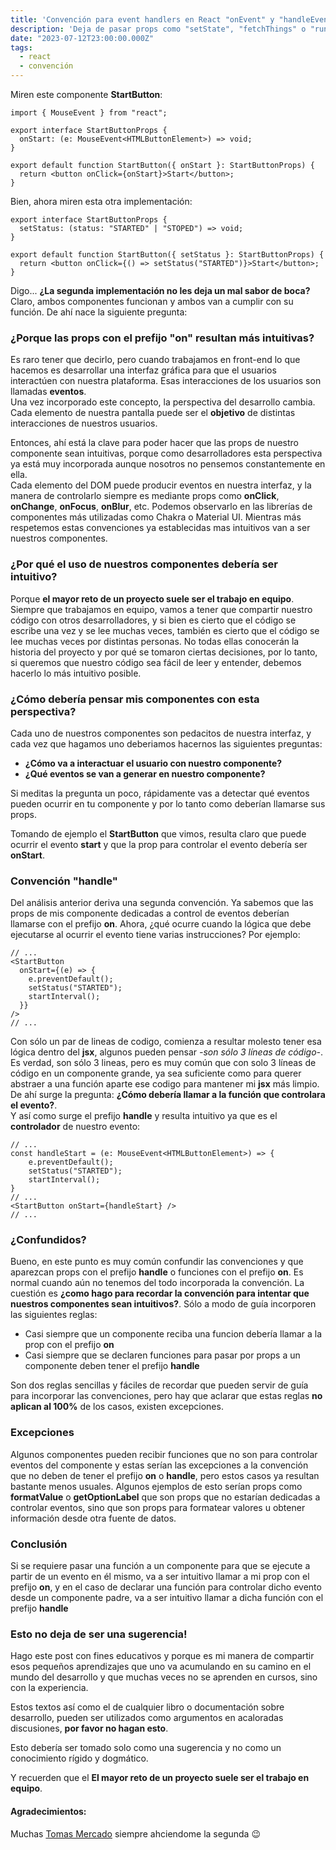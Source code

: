 ```yaml
---
title: 'Convención para event handlers en React "onEvent" y "handleEvent"'
description: 'Deja de pasar props como "setState", "fetchThings" o "runSomething" a tus componentes'
date: "2023-07-12T23:00:00.000Z"
tags:
  - react
  - convención
---
```


Miren este componente **StartButton**:

```tsx
import { MouseEvent } from "react";

export interface StartButtonProps {
  onStart: (e: MouseEvent<HTMLButtonElement>) => void;
}

export default function StartButton({ onStart }: StartButtonProps) {
  return <button onClick={onStart}>Start</button>;
}

```

Bien, ahora miren esta otra implementación:

```tsx
export interface StartButtonProps {
  setStatus: (status: "STARTED" | "STOPED") => void;
}

export default function StartButton({ setStatus }: StartButtonProps) {
  return <button onClick={() => setStatus("STARTED")}>Start</button>;
}

```

Digo... **¿La segunda implementación no les deja un mal sabor de boca?**  
Claro, ambos componentes funcionan y ambos van a cumplir con su función.
De ahí nace la siguiente pregunta:

### ¿Porque las props con el prefijo "on" resultan más intuitivas?

Es raro tener que decirlo, pero cuando trabajamos en front-end lo que hacemos es desarrollar una interfaz gráfica para que el usuarios interactúen con nuestra plataforma. Esas interacciones de los usuarios son llamadas **eventos**.  
Una vez incorporado este concepto, la perspectiva del desarrollo cambia. Cada elemento de nuestra pantalla puede ser el **objetivo** de distintas interacciones de nuestros usuarios.

Entonces, ahí está la clave para poder hacer que las props de nuestro componente sean intuitivas, porque como desarrolladores esta perspectiva ya está muy incorporada aunque nosotros no pensemos constantemente en ella.  
Cada elemento del DOM puede producir eventos en nuestra interfaz, y la manera de controlarlo siempre es mediante props como **onClick**, **onChange**, **onFocus**, **onBlur**, etc. Podemos observarlo en las librerías de componentes más utilizadas como Chakra o Material UI.
Mientras más respetemos estas convenciones ya establecidas mas intuitivos van a ser nuestros componentes.

### ¿Por qué el uso de nuestros componentes debería ser intuitivo?

Porque **el mayor reto de un proyecto suele ser el trabajo en equipo**.
Siempre que trabajamos en equipo, vamos a tener que compartir nuestro código con otros desarrolladores, y si bien es cierto que el código se escribe una vez y se lee muchas veces, también es cierto que el código se lee muchas veces por distintas personas. No todas ellas conocerán la historia del proyecto y por qué se tomaron ciertas decisiones, por lo tanto, si queremos que nuestro código sea fácil de leer y entender, debemos hacerlo lo más intuitivo posible.

### ¿Cómo debería pensar mis componentes con esta perspectiva?

Cada uno de nuestros componentes son pedacitos de nuestra interfaz, y cada vez que hagamos uno deberiamos hacernos las siguientes preguntas:

- **¿Cómo va a interactuar el usuario con nuestro componente?**
- **¿Qué eventos se van a generar en nuestro componente?**

Si meditas la pregunta un poco, rápidamente vas a detectar qué eventos pueden ocurrir en tu componente y por lo tanto como deberían llamarse sus props.

Tomando de ejemplo el **StartButton** que vimos, resulta claro que puede ocurrir el evento **start** y que la prop para controlar el evento debería ser **onStart**.

### Convención "handle"

Del análisis anterior deriva una segunda convención. Ya sabemos que las props de mis componente dedicadas a control de eventos deberían llamarse con el prefijo **on**.
Ahora, ¿qué ocurre cuando la lógica que debe ejecutarse al ocurrir el evento tiene varias instrucciones? Por ejemplo:

```tsx
// ...
<StartButton
  onStart={(e) => {
    e.preventDefault();
    setStatus("STARTED");
    startInterval();
  }}
/>
// ...
```

Con sólo un par de lineas de codigo, comienza a resultar molesto tener esa lógica dentro del **jsx**, algunos pueden pensar *-son sólo 3 líneas de código-*. Es verdad, son sólo 3 lineas, pero es muy común que con solo 3 líneas de código en un componente grande, ya sea suficiente como para querer abstraer a una función aparte ese codigo para mantener mi **jsx** más limpio.
De ahí surge la pregunta: **¿Cómo debería llamar a la función que controlara el evento?**.  
Y así como surge el prefijo **handle** y resulta intuitivo ya que es el **controlador** de nuestro evento:

```tsx
// ...
const handleStart = (e: MouseEvent<HTMLButtonElement>) => {
    e.preventDefault();
    setStatus("STARTED");
    startInterval();
}
// ...
<StartButton onStart={handleStart} />
// ...
```

### ¿Confundidos?

Bueno, en este punto es muy común confundir las convenciones y que aparezcan props con el prefijo **handle** o funciones con el prefijo **on**. Es normal cuando aún no tenemos del todo incorporada la convención.
La cuestión es **¿como hago para recordar la convención para intentar que nuestros componentes sean intuitivos?**.
Sólo a modo de guía incorporen las siguientes reglas:

- Casi siempre que un componente reciba una funcion debería llamar a la prop con el prefijo **on**
- Casi siempre que se declaren funciones para pasar por props a un componente deben tener el prefijo **handle**

Son dos reglas sencillas y fáciles de recordar que pueden servir de guía para incorporar las convenciones, pero hay que aclarar que estas reglas **no aplican al 100%** de los casos, existen excepciones.

### Excepciones

Algunos componentes pueden recibir funciones que no son para controlar eventos del componente y estas serían las excepciones a la convención que no deben de tener el prefijo **on** o **handle**, pero estos casos ya resultan bastante menos usuales.
Algunos ejemplos de esto serían props como **formatValue** o **getOptionLabel** que son props que no estarían dedicadas a controlar eventos, sino que son props para formatear valores u obtener información desde otra fuente de datos.

### Conclusión

Si se requiere pasar una función a un componente para que se ejecute a partir de un evento en él mismo, va a ser intuitivo llamar a mi prop con el prefijo **on**, y en el caso de declarar una función para controlar dicho evento desde un componente padre, va a ser intuitivo llamar a dicha función con el prefijo **handle**

### Esto no deja de ser una sugerencia!

Hago este post con fines educativos y porque es mi manera de compartir esos pequeños aprendizajes que uno va acumulando en su camino en el mundo del desarrollo y que muchas veces no se aprenden en cursos, sino con la experiencia.

Estos textos así como el de cualquier libro o documentación sobre desarrollo, pueden ser utilizados como argumentos en acaloradas discusiones, **por favor no hagan esto**.

Esto debería ser tomado solo como una sugerencia y no como un conocimiento rígido y dogmático.

Y recuerden que el **El mayor reto de un proyecto suele ser el trabajo en equipo**.

#### Agradecimientos:

Muchas [Tomas Mercado](https://www.tomas-mercado.dev/es) siempre ahciendome la segunda 😉
